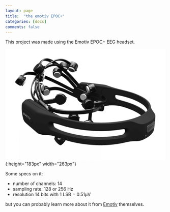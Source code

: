 ```yaml
---
layout: page
title:  "the emotiv EPOC+"
categories: [docs]
comments: false
---
```


This project was made using the Emotiv EPOC+ EEG headset.

![epoc](../img/epoc.png){:height="183px" width="263px"}

Some specs on it:
- number of channels: 14
- sampling rate: 128 or 256 Hz
- resolution 14 bits with 1 LSB = 0.51&mu;V

but you can probably learn more about it from [Emotiv](https://www.emotiv.com/product/emotiv-epoc-14-channel-mobile-eeg/) themselves.
